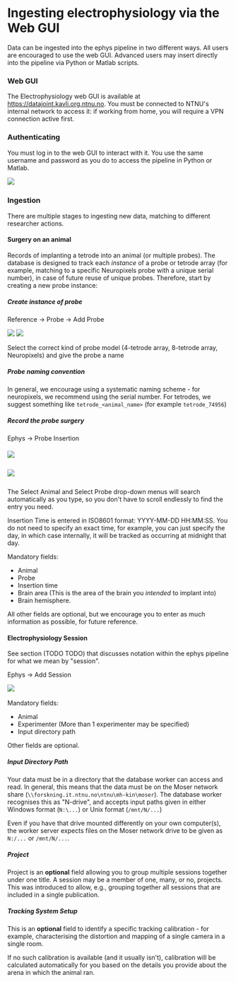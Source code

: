 # Ingesting electrophysiology via the Web GUI

Data can be ingested into the ephys pipeline in two different ways. All users are encouraged to use the web GUI. Advanced users may insert directly into the pipeline via Python or Matlab scripts. 



### Web GUI

The Electrophysiology web GUI is available at https://datajoint.kavli.org.ntnu.no. You must be connected to NTNU's internal network to access it: if working from home, you will require a VPN connection active first.



### Authenticating

You must log in to the web GUI to interact with it. You use the same username and password as you do to access the pipeline in Python or Matlab. 

![](..\_static\ephys\webgui\login.PNG)



### Ingestion

There are multiple stages to ingesting new data, matching to different researcher actions.



#### Surgery on an animal

Records of implanting a tetrode into an animal (or multiple probes). The database is designed to track each *instance* of a probe or tetrode array (for example, matching to a specific Neuropixels probe with a unique serial number), in case of future reuse of unique probes. Therefore, start by creating a new probe instance: 

##### Create instance of probe

Reference -> Probe -> Add Probe

![](..\_static\ephys\webgui\add_probe_1.png)
![](..\_static\ephys\webgui\add_probe_2.png)

Select the correct kind of probe model (4-tetrode array, 8-tetrode array, Neuropixels) and give the probe a name

##### Probe naming convention

In general, we encourage using a systematic naming scheme - for neuropixels, we recommend using the serial number. For tetrodes, we suggest something like `tetrode_<animal_name>` (for example `tetrode_74956`)



##### Record the probe surgery

Ephys -> Probe Insertion

##### ![](..\_static\ephys\webgui\add_probe_3.png)
##### ![](..\_static\ephys\webgui\add_probe_4.png)

The Select Animal and Select Probe drop-down menus will search automatically as you type, so you don't have to scroll endlessly to find the entry you need. 

Insertion Time is entered in ISO8601 format: YYYY-MM-DD HH:MM:SS. You do not need to specify an exact time, for example, you can just specify the day, in which case internally, it will be tracked as occurring at midnight that day.

Mandatory fields:

* Animal
* Probe
* Insertion time
* Brain area (This is the area of the brain you *intended* to implant into)
* Brain hemisphere. 

All other fields are optional, but we encourage you to enter as much information as possible, for future reference. 



#### Electrophysiology Session

See section (TODO TODO) that discusses notation within the ephys pipeline for what we mean by "session".

Ephys -> Add Session

![](..\_static\ephys\webgui\add_session_1.png)

Mandatory fields:

* Animal
* Experimenter (More than 1 experimenter may be specified)
* Input directory path

Other fields are optional.

##### Input Directory Path

Your data must be in a directory that the database worker can access and read. In general, this means that the data must be on the Moser network share (`\\forskning.it.ntnu.no\ntnu\mh-kin\moser`). The database worker recognises this as "N-drive", and accepts input paths given in either Windows format (`N:\...`) or Unix format (`/mnt/N/...`)

Even if you have that drive mounted differently on your own computer(s), the worker server expects files on the Moser network drive to be given as `N:/...` or `/mnt/N/...`.

##### Project

Project is an **optional** field allowing you to group multiple sessions together under one title. A session may be a member of one, many, or no, projects. This was introduced to allow, e.g., grouping together all sessions that are included in a single publication. 

##### Tracking System Setup

This is an **optional** field to identify a specific tracking calibration - for example, characterising the distortion and mapping of a single camera in a single room. 

If no such calibration is available (and it usually isn't), calibration will be calculated automatically for you based on the details you provide about the arena in which the animal ran. 

